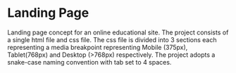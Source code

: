 # Landing Page

Landing page concept for an online educational site. The project consists of a single html file and css file. The css file is divided into 3 sections each representing a media breakpoint representing Mobile (375px), Tablet(768px) and Desktop (>768px) respectively.
The project adopts a snake-case naming convention with tab set to 4 spaces.
